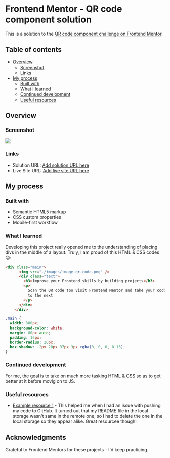 # Frontend Mentor - QR code component solution

This is a solution to the [QR code component challenge on Frontend Mentor](https://www.frontendmentor.io/challenges/qr-code-component-iux_sIO_H).
## Table of contents

- [Overview](#overview)
  - [Screenshot](#screenshot)
  - [Links](#links)
- [My process](#my-process)
  - [Built with](#built-with)
  - [What I learned](#what-i-learned)
  - [Continued development](#continued-development)
  - [Useful resources](#useful-resources)

## Overview

### Screenshot

![](./images/dimage-qr-code.png)

### Links

- Solution URL: [Add solution URL here](http://127.0.0.1:5500/)
- Live Site URL: [Add live site URL here](https://your-live-site-url.com)

## My process

### Built with

- Semantic HTML5 markup
- CSS custom properties
- Mobile-first workflow


### What I learned

Developing this project really opened me to the understanding of placing divs in the middle of a layout.
Truly, I am proud of this HTML & CSS codes😊:

```html
<div class="main">
      <img src="./images/image-qr-code.png" />
      <div class="text">
        <h3>Improve your Frontend skills by building projects</h3>
        <p>
          Scan the QR code too visit Frontend Mentor and take your coding skills
          to the next
        </p>
      </div>
    </div>
```
```css
.main {
  width: 300px;
  background-color: white;
  margin: 80px auto;
  padding: 16px;
  border-radius: 20px;
  box-shadow: -2px 20px 37px 3px rgba(0, 0, 0, 0.13);
}
```


### Continued development

For me, the goal is to take on much more tasking HTML & CSS so as to get better at it before movig on to JS.

### Useful resources

- [Example resource 1](https://www.youtube.com/watch?v=SjKuYllK1J4) - This helped me when I had an issue with pushing my code to GitHub. It turned out that my README file in the local storage wasn't same in the remote one; so I had to delete the one in the local storage so they appear alike. Great resourcee though!


## Acknowledgments

Grateful to Frontend Mentors for these projects - I'd keep practicing.
